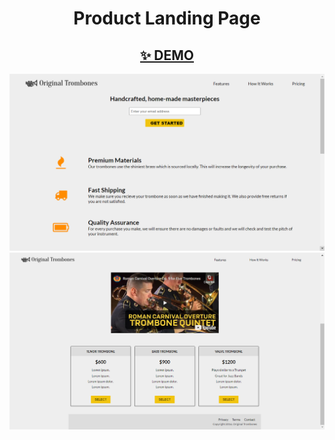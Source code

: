 <h1 align='center'> Product Landing Page </h1>
<h2 align='center'><a href='https://cenacrharsh.github.io/product-landing-page-responsive-web-design-fcc/'>✨ DEMO</a></h2>

![ss1](./ss1.png)
![ss2](./ss2.png)

